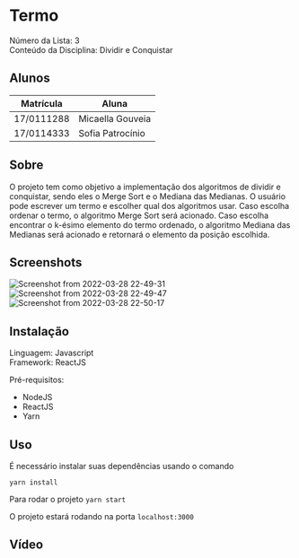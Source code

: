 # Termo

Número da Lista: 3<br>
Conteúdo da Disciplina: Dividir e Conquistar<br>

## Alunos
|Matrícula | Aluna |
| -- | -- |
| 17/0111288 |  Micaella Gouveia |
| 17/0114333  |  Sofia Patrocínio |

## Sobre 
O projeto tem como objetivo a implementação dos algoritmos de dividir e conquistar, sendo eles o Merge Sort e o Mediana das Medianas. O usuário pode escrever um termo e escolher qual dos algoritmos usar. Caso escolha ordenar o termo, o algoritmo Merge Sort será acionado. Caso escolha encontrar o k-ésimo elemento do termo ordenado, o algoritmo Mediana das Medianas será acionado e retornará o elemento da posição escolhida.

## Screenshots
![Screenshot from 2022-03-28 22-49-31](https://user-images.githubusercontent.com/38709421/160516488-11d41c9a-b07b-459d-b096-25913a85fe47.png)
![Screenshot from 2022-03-28 22-49-47](https://user-images.githubusercontent.com/38709421/160516489-913d01fc-a8d2-4d65-809d-9dc30590229a.png)
![Screenshot from 2022-03-28 22-50-17](https://user-images.githubusercontent.com/38709421/160516493-2a829a52-1113-47c7-98c9-775b802c0761.png)


## Instalação 
Linguagem: Javascript<br>
Framework: ReactJS<br>

Pré-requisitos:
* NodeJS
* ReactJS
* Yarn

## Uso 
É necessário instalar suas dependências usando o comando

```yarn install```

Para rodar o projeto
```yarn start```

O projeto estará rodando na porta ```localhost:3000```

## Vídeo
